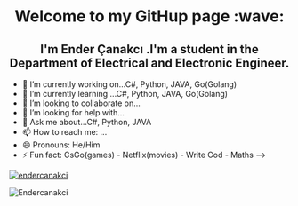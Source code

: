 <h1 align="center"> Welcome to my GitHup page :wave:</h1>
<h2 align="center">I'm Ender Çanakcı .I'm a student in the Department of Electrical and Electronic Engineer.</h2>

- 🔭 I’m currently working on...C#, Python, JAVA, Go(Golang)
- 🌱 I’m currently learning ...C#, Python, JAVA, Go(Golang)
- 👯 I’m looking to collaborate on...
- 🤔 I’m looking for help with...
- 💬 Ask me about...C#, Python, JAVA
- 📫 How to reach me: ...
- 😄 Pronouns: He/Him
- ⚡ Fun fact: CsGo(games) - Netflix(movies) - Write Cod - Maths 
-->

<p align="left"> <a href="https://twitter.com/endercanakci" target="blank"><img src="https://img.shields.io/twitter/follow/endercanakci?logo=twitter&style=for-the-badge" alt="endercanakci" /></a>

<p align="left"> <img src="https://komarev.com/ghpvc/?username=Endercanakci&label=Profile%20views&color=0e75b6&style=flat" alt="Endercanakci" /> </p>

